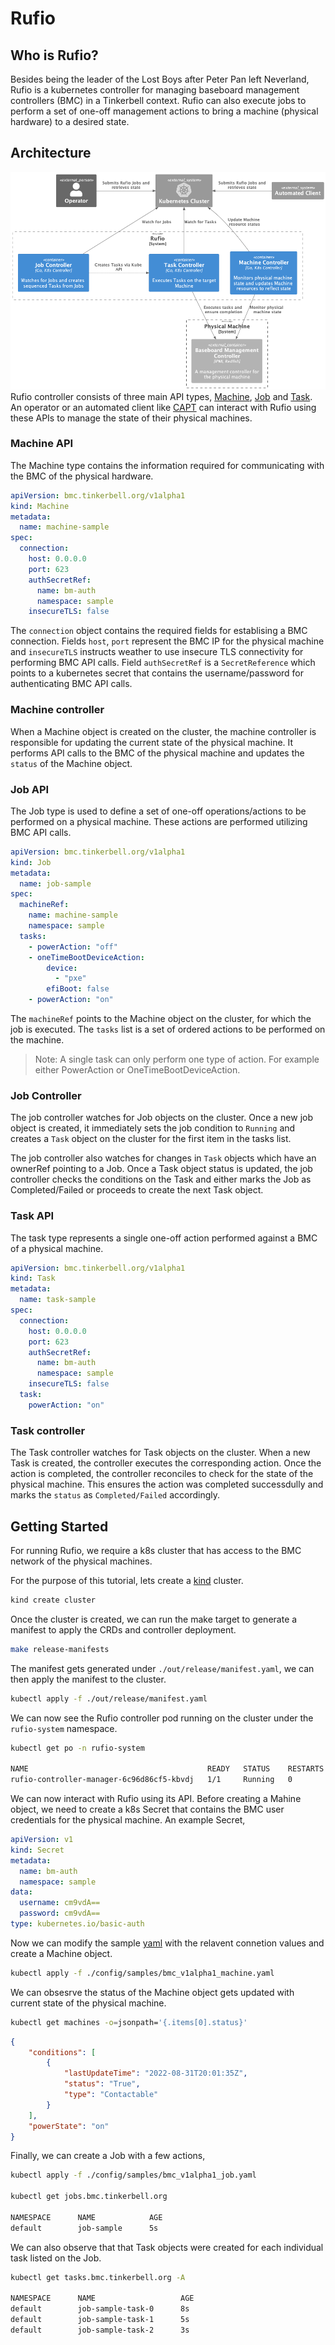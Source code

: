 # Rufio

## Who is Rufio?

Besides being the leader of the Lost Boys after Peter Pan left Neverland, Rufio is a kubernetes controller for managing baseboard management controllers (BMC) in a Tinkerbell context. Rufio can also execute jobs to perform a set of one-off management actions to bring a machine (physical hardware) to a desired state.

## Architecture

![architecture](puml/architecture.png)
Rufio controller consists of three main API types, [Machine](https://github.com/tinkerbell/rufio/blob/main/api/v1alpha1/machine.go), [Job](https://github.com/tinkerbell/rufio/blob/main/api/v1alpha1/job.go) and [Task](https://github.com/tinkerbell/rufio/blob/main/api/v1alpha1/task.go). An operator or an automated client like [CAPT](https://github.com/tinkerbell/cluster-api-provider-tinkerbell) can interact with Rufio using these APIs to manage the state of their physical machines.

### Machine API

The Machine type contains the information required for communicating with the BMC of the physical hardware.

```yaml
apiVersion: bmc.tinkerbell.org/v1alpha1
kind: Machine
metadata:
  name: machine-sample
spec:
  connection:
    host: 0.0.0.0
    port: 623
    authSecretRef:
      name: bm-auth
      namespace: sample
    insecureTLS: false
```

The `connection` object contains the required fields for establising a BMC connection. Fields `host`, `port` represent the BMC IP for the physical machine and `insecureTLS` instructs weather to use insecure TLS connectivity for performing BMC API calls. Field `authSecretRef` is a `SecretReference` which points to a kubernetes secret that contains the username/password for authenticating BMC API calls.

### Machine controller

When a Machine object is created on the cluster, the machine controller is responsible for updating the current state of the physical machine. It performs API calls to the BMC of the physical machine and updates the `status` of the Machine object.

### Job API

The Job type is used to define a set of one-off operations/actions to be performed on a physical machine. These actions are performed utilizing BMC API calls.

```yaml
apiVersion: bmc.tinkerbell.org/v1alpha1
kind: Job
metadata:
  name: job-sample
spec:
  machineRef:
    name: machine-sample
    namespace: sample
  tasks:
    - powerAction: "off"
    - oneTimeBootDeviceAction:
        device:
          - "pxe"
        efiBoot: false
    - powerAction: "on"
```

The `machineRef` points to the Machine object on the cluster, for which the job is executed. The `tasks` list is a set of ordered actions to be performed on the machine.
> Note: A single task can only perform one type of action. For example either PowerAction or OneTimeBootDeviceAction.

### Job Controller

The job controller watches for Job objects on the cluster. Once a new job object is created, it immediately sets the job condition to `Running` and creates a `Task` object on the cluster for the first item in the tasks list.

The job controller also watches for changes in `Task` objects which have an ownerRef pointing to a Job. Once a Task object status is updated, the job controller checks the conditions on the Task and either marks the Job as Completed/Failed or proceeds to create the next Task object.

### Task API

The task type represents a single one-off action performed against a BMC of a physical machine.

```yaml
apiVersion: bmc.tinkerbell.org/v1alpha1
kind: Task
metadata:
  name: task-sample
spec:
  connection:
    host: 0.0.0.0
    port: 623
    authSecretRef:
      name: bm-auth
      namespace: sample
    insecureTLS: false
  task:
    powerAction: "on"
```

### Task controller

The Task controller watches for Task objects on the cluster. When a new Task is created, the controller executes the corresponding action. Once the action is completed, the controller reconciles to check for the state of the physical machine. This ensures the action was completed successdully and marks the `status` as `Completed/Failed` accordingly.

## Getting Started

For running Rufio, we require a k8s cluster that has access to the BMC network of the physical machines. 

For the purpose of this tutorial, lets create a [kind](https://kind.sigs.k8s.io/) cluster.

```bash
kind create cluster
```

Once the cluster is created, we can run the make target to generate a manifest to apply the CRDs and controller deployment.

```bash
make release-manifests
```

The manifest gets generated under `./out/release/manifest.yaml`, we can then apply the manifest to the cluster.

```bash
kubectl apply -f ./out/release/manifest.yaml
```

We can now see the Rufio controller pod running on the cluster under the `rufio-system` namespace.

```bash
kubectl get po -n rufio-system

NAME                                        READY   STATUS    RESTARTS   AGE
rufio-controller-manager-6c96d86cf5-kbvdj   1/1     Running   0          5s
```

We can now interact with Rufio using its API. Before creating a Mahine object, we need to create a k8s Secret that contains the BMC user credentials for the physical machine. An example Secret,

```yaml
apiVersion: v1
kind: Secret
metadata:
  name: bm-auth
  namespace: sample
data:
  username: cm9vdA==
  password: cm9vdA==
type: kubernetes.io/basic-auth
```

Now we can modify the sample [yaml](https://github.com/tinkerbell/rufio/blob/main/config/samples/bmc_v1alpha1_machine.yaml) with the relavent connetion values and create a Machine object.

```bash
kubectl apply -f ./config/samples/bmc_v1alpha1_machine.yaml
```

We can obsesrve the status of the Machine object gets updated with current state of the physical machine.

```bash
kubectl get machines -o=jsonpath='{.items[0].status}'
```

```json
{
    "conditions": [
        {
            "lastUpdateTime": "2022-08-31T20:01:35Z",
            "status": "True",
            "type": "Contactable"
        }
    ],
    "powerState": "on"
}
```

Finally, we can create a Job with a few actions,

```bash
kubectl apply -f ./config/samples/bmc_v1alpha1_job.yaml

kubectl get jobs.bmc.tinkerbell.org

NAMESPACE      NAME            AGE
default        job-sample      5s
```

We can also observe that that Task objects were created for each individual task listed on the Job.

```bash
kubectl get tasks.bmc.tinkerbell.org -A

NAMESPACE      NAME                   AGE
default        job-sample-task-0      8s
default        job-sample-task-1      5s
default        job-sample-task-2      3s
```
